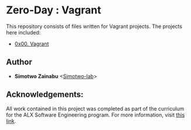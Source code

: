 # Zero-Day : Vagrant

This repository consists of files written for  Vagrant projects. The projects here included:

* [0x00. Vagrant](./0x00-vagrant)

## Author

* __Simotwo Zainabu__ <[Simotwo-lab](https://github.com/Simotwo-lab)>

## Acknowledgements:

All work contained in this project was completed as part of the curriculum for
the ALX Software Engineering program. For more information, visit
[this link](https://www.alxafrica.com/).
